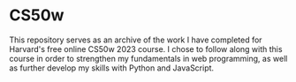 # CS50w
This repository serves as an archive of the work I have completed for Harvard's free online CS50w 2023 course. I chose to follow along with this course in order to strengthen my fundamentals in web programming, as well as further develop my skills with Python and JavaScript.
